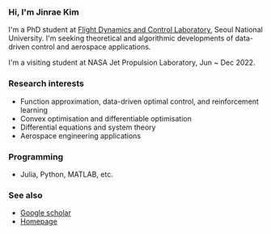 ### Hi, I'm Jinrae Kim
I'm a PhD student at [Flight Dynamics and Control Laboratory](http://fdcl.snu.ac.kr/wordpress/), Seoul National University.
I'm seeking theoretical and algorithmic developments of data-driven control and aerospace applications.

I'm a visiting student at NASA Jet Propulsion Laboratory, Jun ~ Dec 2022.

### Research interests
- Function approximation, data-driven optimal control, and reinforcement learning
- Convex optimisation and differentiable optimisation
- Differential equations and system theory
- Aerospace engineering applications

### Programming
- Julia, Python, MATLAB, etc.

### See also
- [Google scholar](https://scholar.google.com/citations?user=K7wrYmoAAAAJ&hl=ko)
- [Homepage](https://www.notion.so/jinrae/Jinrae-Kim-00e9f9ff9fec4d329a18642f9c31e3e0)
